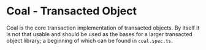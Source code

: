 # Coal - Transacted Object

Coal is the core transaction implementation of transacted objects. By itself it is not that usable and should be used as the bases for a larger transacted object library; a beginning of which can be found in `coal.spec.ts`.

